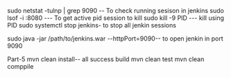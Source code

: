 sudo netstat -tulnp | grep 9090  -- To check running sesison in jenkins
sudo lsof -i :8080      --- To get active pid session to kill
sudo kill -9 PID   --- kill using PID
sudo systemctl stop jenkins- to stop all jenkin sessions

sudo java -jar /path/to/jenkins.war --httpPort=9090-- to open jenkin in port 9090




Part-5
mvn clean install-- all success build
mvn clean test
mvn clean comppile 